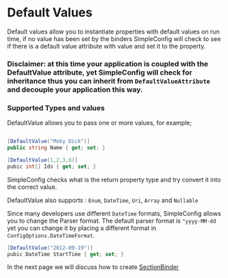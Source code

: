 ﻿# Default Values

Default values allow you to instantiate properties with default values on run time, if no value has been set by the binders SimpleConfig will check to see if there is a default value attribute with value and set it to the property.

### Disclaimer: at this time your application is coupled with the DefaultValue attribute, yet SimpleConfig will check for inheritance thus you can inherit from `DefaultValueAttribute` and decouple your application this way.

### Supported Types and values 
DefaultValue allows you to pass one or more values, for example;

````C#

[DefaultValue("Moby Dick")]
public string Name { get; set; }

[DefaultValue(1,2,3,8)]
pubic int[] Ids { get; set; }
````

SimpleConfig checks what is the return property type and try convert it into the correct value.

DefaultValue also supports : `Enum`, `DateTime`, `Uri`, `Array` and `Nullable`


Since many developers use different `DateTime` formats, SimpleConfig allows you to change the Parser format. The default parser format is `"yyyy-MM-dd` yet you can change it by placing a different format in `ConfigOptions.DateTimeFormat`.

````C#
[DefaultValue("2012-09-19")]
pubic DateTime StartTime { get; set; }
````

In the next page we will discuss how to create [SectionBinder]()